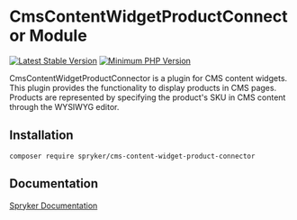 # CmsContentWidgetProductConnector Module
[![Latest Stable Version](https://poser.pugx.org/spryker/cms-content-widget-product-connector/v/stable.svg)](https://packagist.org/packages/spryker/cms-content-widget-product-connector)
[![Minimum PHP Version](https://img.shields.io/badge/php-%3E%3D%207.4-8892BF.svg)](https://php.net/)

CmsContentWidgetProductConnector is a plugin for CMS content widgets. This plugin provides the functionality to display products in CMS pages. Products are represented by specifying the product's SKU in CMS content through the WYSIWYG editor.

## Installation

```
composer require spryker/cms-content-widget-product-connector
```

## Documentation

[Spryker Documentation](https://docs.spryker.com)

